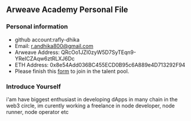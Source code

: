 ## Arweave Academy Personal File

### Personal information

- github account:rafly-dhika
- Email: r.andhika800@gmail.com
- Arweave Address: QRcOo1JZI0zyW5D7SyTEqn9-YReICZAqw6ztRLXJ6Dc
- ETH Address: 0x8e54Add036BC455ECD0B95c6A889e4D713292F94
- Please finish this [form](https://docs.google.com/forms/d/e/1FAIpQLSfWA5fIIcBgmRppm3jNz5vmf9Mai_QMVil-2pO4r7YKn_Zhtw/viewform?usp=sf_link) to join in the talent pool.

### Introduce Yourself
 i'am have biggest enthusiast in developing dApps in many chain in the web3 circle, im curently working a freelance in node developer, node runner, node operator etc
 